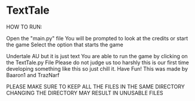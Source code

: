 # TextTale
HOW TO RUN:


Open the "main.py" file
You will be prompted to look at the credits or start the game
Select the option that starts the game



Undertale AU but it is just text
You are able to run the game by clicking on the TextTale.py File
Please do not judge us too harshly this is our first time developing something like this so just chill it.
Have Fun!
This was made by Baaron1 and TrazNarf


PLEASE MAKE SURE TO KEEP ALL THE FILES IN THE SAME DIRECTORY CHANGING THE DIRECTORY MAY RESULT IN UNUSABLE FILES
